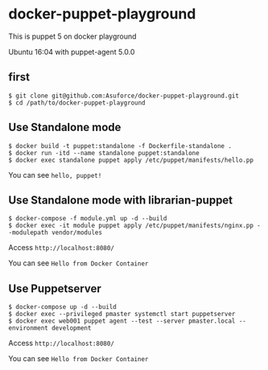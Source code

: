 # docker-puppet-playground

This is puppet 5 on docker playground

Ubuntu 16:04 with puppet-agent 5.0.0

## first

```
$ git clone git@github.com:Asuforce/docker-puppet-playground.git
$ cd /path/to/docker-puppet-playground
```

## Use Standalone mode

```shell
$ docker build -t puppet:standalone -f Dockerfile-standalone .
$ docker run -itd --name standalone puppet:standalone
$ docker exec standalone puppet apply /etc/puppet/manifests/hello.pp
```

You can see `hello, puppet!`

## Use Standalone mode with librarian-puppet

```shell
$ docker-compose -f module.yml up -d --build
$ docker exec -it module puppet apply /etc/puppet/manifests/nginx.pp --modulepath vendor/modules
```

Access `http://localhost:8080/`

You can see `Hello from Docker Container`


## Use Puppetserver

```shell
$ docker-compose up -d --build
$ docker exec --privileged pmaster systemctl start puppetserver
$ docker exec web001 puppet agent --test --server pmaster.local --environment development
```

Access `http://localhost:8080/`

You can see `Hello from Docker Container`

